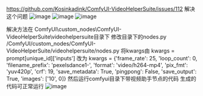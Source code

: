 https://github.com/Kosinkadink/ComfyUI-VideoHelperSuite/issues/112
解决这个问题
![image](https://github.com/user-attachments/assets/4f160e16-d1b0-4c82-adbf-cc3ad33bd330)
![image](https://github.com/user-attachments/assets/8c1d60c2-0e3b-4063-8839-bbc5daa21883)
![image](https://github.com/user-attachments/assets/fbf6ca07-190a-470f-81be-f976045bf54e)

解决方法在
ComfyUI\custom_nodes\ComfyUI-VideoHelperSuite\videohelpersuite目录下
修改目录下的nodes.py
/ComfyUI/custom_nodes/ComfyUI-VideoHelperSuite/videohelpersuite/nodes.py
将kwargs由
kwargs = prompt[unique_id]['inputs']
改为
kwargs = {'frame_rate': 25, 'loop_count': 0, 'filename_prefix': 'pexelsdance1-', 'format': 'video/h264-mp4', 'pix_fmt': 'yuv420p', 'crf': 19, 'save_metadata': True, 'pingpong': False, 'save_output': True, 'images': ['10', 0]}
然后运行comfyui目录下带视频助手节点的代码
生成的代码可正常运行
![image](https://github.com/user-attachments/assets/ddb2747b-6c7d-4364-aa53-ea117a1cc934)

